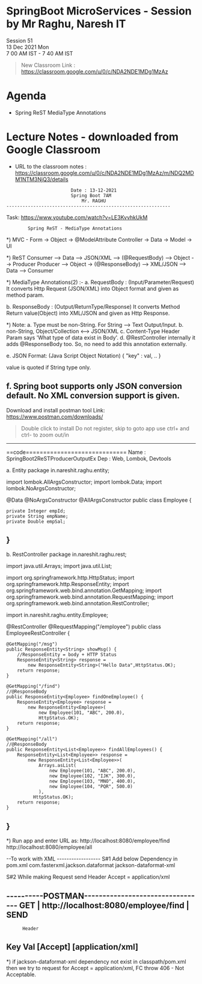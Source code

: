 # SpringBoot MicroServices - Session by Mr Raghu, Naresh IT

Session 51 \
13 Dec 2021 Mon \
7 00 AM IST - 7 40 AM IST

> New Classroom Link : https://classroom.google.com/u/0/c/NDA2NDE1MDg1MzAz

# Agenda

* Spring ReST MediaType Annotations

# Lecture Notes - downloaded from Google Classroom

* URL to the classroom notes : https://classroom.google.com/u/0/c/NDA2NDE1MDg1MzAz/m/NDQ2MDM1NTM3NjQ3/details

```
						Date : 13-12-2021
						Spring Boot 7AM
 						    Mr. RAGHU
-------------------------------------------------------------
```
Task:
https://www.youtube.com/watch?v=LE3KvvhkUkM

			Spring ReST - MediaType Annotations

*) MVC - Form -> Object -> @ModelAttribute
         Controller -> Data -> Model -> UI

*) ReST
     Consumer --> Data --> JSON/XML --> (@RequestBody) --> Object --> Producer
     Producer --> Object -> (@ResponseBody) --> XML/JSON --> Data --> Consumer


*) MediaType Annotations(2) :-
a. RequestBody : (Input/Parameter/Request)
    It converts Http Request (JSON/XML) into Object format and given as method param.  

b. ResponseBody : (Output/ReturnType/Response)
   It converts Method Return value(Object) into XML/JSON and given as Http Response.


*) Note:
a. Type must be non-String. For String --> Text Output/Input.
b. non-String, Object/Collection <--> JSON/XML
c. Content-Type Header Param says 'What type of data exist in Body'.
d. @RestController internally it adds @ResponseBody too.
   So, no need to add this annotation externally.

e. JSON Format: (Java Script Object Notation)
   {
     "key" : val, ..
   }

   value is quoted if String type only.

f. Spring boot supports only JSON conversion default.
     No XML conversion support is given.
----------------------------------------------------------------
Download and install postman tool
Link: https://www.postman.com/downloads/
> Double click to install
> Do not register, skip to goto app
> use ctrl+ and ctrl- to zoom out/in
----------------------------------------------------------------

==code=============================
Name : SpringBoot2ReSTProducerOutputEx
Dep  : Web, Lombok, Devtools

a. Entity
package in.nareshit.raghu.entity;

import lombok.AllArgsConstructor;
import lombok.Data;
import lombok.NoArgsConstructor;

@Data
@NoArgsConstructor
@AllArgsConstructor
public class Employee {

	private Integer empId;
	private String empName;
	private Double empSal;
}
---------------
b. RestController
package in.nareshit.raghu.rest;

import java.util.Arrays;
import java.util.List;

import org.springframework.http.HttpStatus;
import org.springframework.http.ResponseEntity;
import org.springframework.web.bind.annotation.GetMapping;
import org.springframework.web.bind.annotation.RequestMapping;
import org.springframework.web.bind.annotation.RestController;

import in.nareshit.raghu.entity.Employee;

@RestController
@RequestMapping("/employee")
public class EmployeeRestController {

	@GetMapping("/msg")
	public ResponseEntity<String> showMsg() {
		//ResponseEntity = body + HTTP Status
		ResponseEntity<String> response =
			new ResponseEntity<String>("Hello Data",HttpStatus.OK);
		return response;
	}

	@GetMapping("/find")
	//@ResponseBody
	public ResponseEntity<Employee> findOneEmployee() {
		ResponseEntity<Employee> response =
			new ResponseEntity<Employee>(
				new Employee(101, "ABC", 200.0),
				HttpStatus.OK);
		return response;
	}

	@GetMapping("/all")
	//@ResponseBody
	public ResponseEntity<List<Employee>> findAllEmployees() {
		ResponseEntity<List<Employee>> response =
			new ResponseEntity<List<Employee>>(
				Arrays.asList(
					new Employee(101, "ABC", 200.0),
					new Employee(102, "IJK", 300.0),
					new Employee(103, "MNO", 400.0),
					new Employee(104, "PQR", 500.0)
				),
			  HttpStatus.OK);
		return response;
	}
}
---------------

*) Run app and enter URL as:
http://localhost:8080/employee/find
http://localhost:8080/employee/all


--To work with XML ------------------
S#1 Add below Dependency in pom.xml
<dependency>
    <groupId>com.fasterxml.jackson.dataformat</groupId>
    <artifactId>jackson-dataformat-xml</artifactId>
</dependency>

S#2 While making Request send Header
   Accept = application/xml

----------POSTMAN---------------------------------
GET | http://localhost:8080/employee/find | SEND
--------------------------------------------------
          Header
   Key            Val
 [Accept]        [application/xml]
---------------------------------------------------

*) if jackson-dataformat-xml dependency not exist in classpath/pom.xml
   then we try to request for Accept = application/xml,
   FC throw 406 - Not Acceptable.
